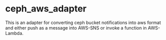 # ceph_aws_adapter
This is an adapter for converting ceph bucket notifications into aws format and either push as a message into AWS-SNS or invoke a function in AWS-Lambda.

